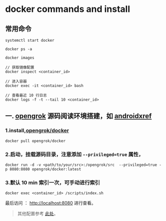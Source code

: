 # docker commands and install  

## 常用命令
```
systemctl start docker

docker ps -a

docker images

// 获取镜像配置
docker inspect <container_id>

// 进入容器
docker exec -it <container_id> bash

// 查看最近 10 行日志
docker logs -f -t --tail 10 <container_id>
```

## 一. [opengrok](https://hub.docker.com/r/opengrok/docker) 源码阅读环境搭建，如 [androidxref](http://androidxref.com/) 

### 1.install,[opengrok/docker](https://hub.docker.com/r/opengrok/docker)
```
docker pull opengrok/docker
```

### 2.启动，挂载源码目录，注意添加 `--privileged=true` 属性，

```
docker run -d -v <path/to/your/src>:/opengrok/src  --privileged=true -p 8080:8080 opengrok/docker:latest

```

### 3.默认 10 min 索引一次，可手动进行索引
```
docker exec <container_id> /scripts/index.sh

```
最后访问 ： [http://localhost:8080](http://imtianx.cn) 进行查看。
> 其他配置参考 [此处](https://hub.docker.com/r/opengrok/docker)。

